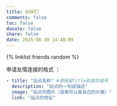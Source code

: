 ```yaml
---
title: 伙伴们
comments: false
toc: false
donate: false
share: false
date: 2025-08-30 14:48:09
---
```

{% linklist friends random %}

申请友情连接的格式 ：

```yaml
- title: "站点名称" #请保留title前面的减号
  description: "站点的一句话描述"
  image: "站点的图片（或者可以是自己的头像）"
  link: "站点的地址"
```
